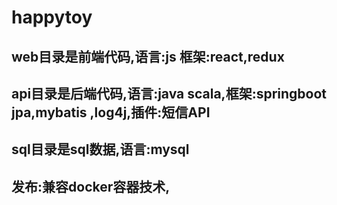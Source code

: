 # happytoy
## web目录是前端代码,语言:js  框架:react,redux 
## api目录是后端代码,语言:java scala,框架:springboot jpa,mybatis ,log4j,插件:短信API
## sql目录是sql数据,语言:mysql
## 发布:兼容docker容器技术,
